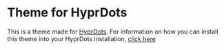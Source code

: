 # Theme for HyprDots

This is a theme made for [HyprDots](https://github.com/prasanthrangan/hyprdots). For information on how you can install this theme into your HyprDots installation, [click here](https://github.com/prasanthrangan/hyprdots/wiki/Themepatcher)
